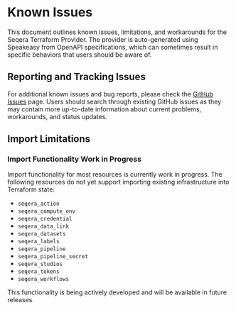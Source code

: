   # Known Issues

  This document outlines known issues, limitations, and workarounds for the Seqera Terraform Provider. The provider is auto-generated using Speakeasy from OpenAPI
  specifications, which can sometimes result in specific behaviors that users should be aware of.

## Reporting and Tracking Issues

For additional known issues and bug reports, please check the [GitHub Issues](https://github.com/seqeralabs/terraform-provider-seqera/issues) page. Users should search through existing GitHub issues as they may contain more up-to-date information about current problems, workarounds, and status updates.

## Import Limitations

### Import Functionality Work in Progress
Import functionality for most resources is currently work in progress. The following resources do not yet support importing existing infrastructure into Terraform state:

- `seqera_action`
- `seqera_compute_env`
- `seqera_credential`
- `seqera_data_link`
- `seqera_datasets`
- `seqera_labels`
- `seqera_pipeline`
- `seqera_pipeline_secret`
- `seqera_studios`
- `seqera_tokens`
- `seqera_workflows`

This functionality is being actively developed and will be available in future releases.
